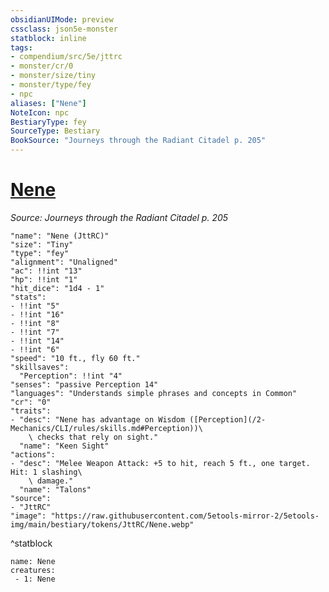 ```yaml
---
obsidianUIMode: preview
cssclass: json5e-monster
statblock: inline
tags:
- compendium/src/5e/jttrc
- monster/cr/0
- monster/size/tiny
- monster/type/fey
- npc
aliases: ["Nene"]
NoteIcon: npc
BestiaryType: fey
SourceType: Bestiary
BookSource: "Journeys through the Radiant Citadel p. 205"
---
```

# [Nene](2-Mechanics/CLI/bestiary/npc/nene-jttrc.md)
*Source: Journeys through the Radiant Citadel p. 205*  

```statblock
"name": "Nene (JttRC)"
"size": "Tiny"
"type": "fey"
"alignment": "Unaligned"
"ac": !!int "13"
"hp": !!int "1"
"hit_dice": "1d4 - 1"
"stats":
- !!int "5"
- !!int "16"
- !!int "8"
- !!int "7"
- !!int "14"
- !!int "6"
"speed": "10 ft., fly 60 ft."
"skillsaves":
  "Perception": !!int "4"
"senses": "passive Perception 14"
"languages": "Understands simple phrases and concepts in Common"
"cr": "0"
"traits":
- "desc": "Nene has advantage on Wisdom ([Perception](/2-Mechanics/CLI/rules/skills.md#Perception))\
    \ checks that rely on sight."
  "name": "Keen Sight"
"actions":
- "desc": "Melee Weapon Attack: +5 to hit, reach 5 ft., one target. Hit: 1 slashing\
    \ damage."
  "name": "Talons"
"source":
- "JttRC"
"image": "https://raw.githubusercontent.com/5etools-mirror-2/5etools-img/main/bestiary/tokens/JttRC/Nene.webp"
```
^statblock

```encounter-table
name: Nene
creatures:
 - 1: Nene
```
